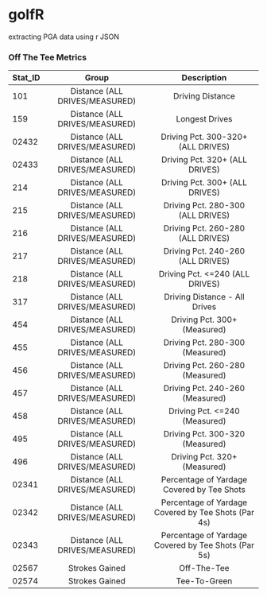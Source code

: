 # golfR
extracting PGA data using r JSON

### Off The Tee Metrics

| Stat_ID       | Group         | Description   |
| ------------- |:-------------:|:-------------:|
| 101           | Distance (ALL DRIVES/MEASURED) | Driving Distance |
| 159          | Distance (ALL DRIVES/MEASURED) | Longest Drives |
| 02432         | Distance (ALL DRIVES/MEASURED) | Driving Pct. 300-320+ (ALL DRIVES) |
| 02433       | Distance (ALL DRIVES/MEASURED) | Driving Pct. 320+ (ALL DRIVES) |
| 214         | Distance (ALL DRIVES/MEASURED) | Driving Pct. 300+ (ALL DRIVES) |
| 215          | Distance (ALL DRIVES/MEASURED) | Driving Pct. 280-300 (ALL DRIVES) |
| 216          | Distance (ALL DRIVES/MEASURED) | Driving Pct. 260-280 (ALL DRIVES) |
| 217          | Distance (ALL DRIVES/MEASURED) | Driving Pct. 240-260 (ALL DRIVES) |
| 218          | Distance (ALL DRIVES/MEASURED) | Driving Pct. <=240 (ALL DRIVES) |
| 317         | Distance (ALL DRIVES/MEASURED) | Driving Distance - All Drives |
| 454         | Distance (ALL DRIVES/MEASURED) | Driving Pct. 300+ (Measured) |
| 455         | Distance (ALL DRIVES/MEASURED) | Driving Pct. 280-300 (Measured) |
| 456         | Distance (ALL DRIVES/MEASURED) | Driving Pct. 260-280 (Measured) |
| 457         | Distance (ALL DRIVES/MEASURED) | Driving Pct. 240-260 (Measured) |
| 458         | Distance (ALL DRIVES/MEASURED) | Driving Pct. <=240 (Measured) |
| 495         | Distance (ALL DRIVES/MEASURED) | Driving Pct. 300-320 (Measured) |
| 496         | Distance (ALL DRIVES/MEASURED) | Driving Pct. 320+ (Measured) |
| 02341 | Distance (ALL DRIVES/MEASURED) | Percentage of Yardage Covered by Tee Shots |
| 02342 | Distance (ALL DRIVES/MEASURED) | Percentage of Yardage Covered by Tee Shots (Par 4s) |
| 02343 | Distance (ALL DRIVES/MEASURED) | Percentage of Yardage Covered by Tee Shots (Par 5s) |
| 02567        | Strokes Gained  | Off-The-Tee | 
| 02574         | Strokes Gained | Tee-To-Green  | 
